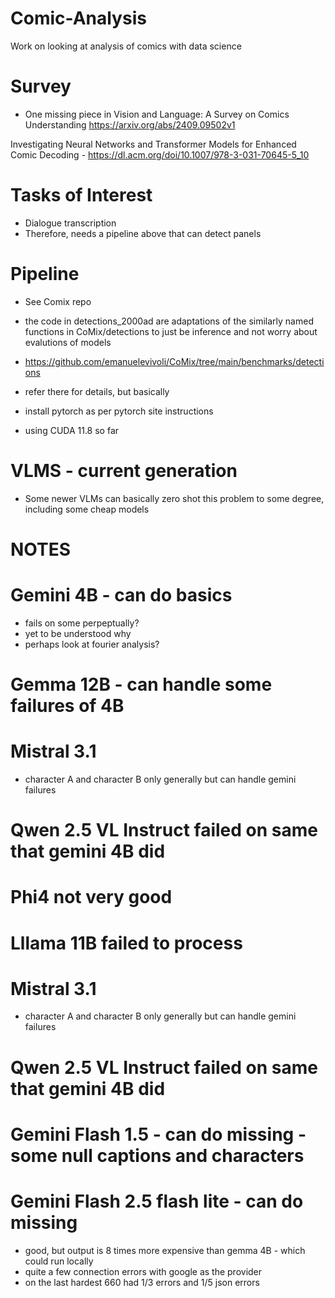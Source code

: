 # Comic-Analysis
Work on looking at analysis of comics with data science

# Survey
- One missing piece in Vision and Language: A Survey on Comics Understanding https://arxiv.org/abs/2409.09502v1

Investigating Neural Networks and Transformer Models for Enhanced Comic Decoding - https://dl.acm.org/doi/10.1007/978-3-031-70645-5_10

# Tasks of Interest
- Dialogue transcription
- Therefore, needs a pipeline above that can detect panels


# Pipeline
- See Comix repo
- the code in detections_2000ad are adaptations of the similarly named functions in CoMix/detections to just be inference and not worry about evalutions of models
- https://github.com/emanuelevivoli/CoMix/tree/main/benchmarks/detections
- refer there for details, but basically

- install pytorch as per pytorch site instructions
- using CUDA 11.8 so far

# VLMS - current generation
- Some newer VLMs can basically zero shot this problem to some degree, including some cheap models

# NOTES
# Gemini 4B - can do basics
- fails on some perpeptually?
- yet to be understood why
- perhaps look at fourier analysis?

# Gemma 12B - can handle some failures of 4B

# Mistral 3.1
- character A and character B only generally but can handle gemini failures

# Qwen 2.5 VL Instruct failed on same that gemini 4B did

# Phi4 not very good

# Lllama 11B failed to process


# Mistral 3.1
- character A and character B only generally but can handle gemini failures

# Qwen 2.5 VL Instruct failed on same that gemini 4B did

# Gemini Flash 1.5 - can do missing - some null captions and characters

# Gemini Flash 2.5 flash lite - can do missing 
- good, but output is 8 times more expensive than gemma 4B - which could run locally
- quite a few connection errors with google as the provider
- on the last hardest 660 had  1/3 errors and 1/5 json errors
